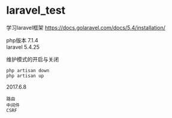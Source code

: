 # laravel_test
学习laravel框架
https://docs.golaravel.com/docs/5.4/installation/

php版本 7.1.4
<br>
laravel 5.4.25
<br>


维护模式的开启与关闭

    php artisan down
    php artisan up
       
2017.6.8

    路由
    中间件
    CSRF